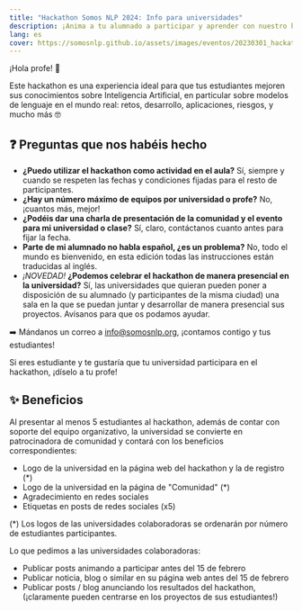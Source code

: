 ```yaml
---
title: "Hackathon Somos NLP 2024: Info para universidades"
description: ¡Anima a tu alumnado a participar y aprender con nuestro hackathon!
lang: es
cover: https://somosnlp.github.io/assets/images/eventos/20230301_hackathon_wip.png
---
```


¡Hola profe! 👋

Este hackathon es una experiencia ideal para que tus estudiantes mejoren sus conocimientos sobre Inteligencia Artificial, en particular sobre modelos de lenguaje en el mundo real: retos, desarrollo, aplicaciones, riesgos, y mucho más 🤓

## ❓ Preguntas que nos habéis hecho

- **¿Puedo utilizar el hackathon como actividad en el aula?** Sí, siempre y cuando se respeten las fechas y condiciones fijadas para el resto de participantes.
- **¿Hay un número máximo de equipos por universidad o profe?** No, ¡cuantos más, mejor!
- **¿Podéis dar una charla de presentación de la comunidad y el evento para mi universidad o clase?** Sí, claro, contáctanos cuanto antes para fijar la fecha.
- **Parte de mi alumnado no habla español, ¿es un problema?** No, todo el mundo es bienvenido, en esta edición todas las instrucciones están traducidas al inglés.
- *¡NOVEDAD!* **¿Podemos celebrar el hackathon de manera presencial en la universidad?** Sí, las universidades que quieran pueden poner a disposición de su alumnado (y participantes de la misma ciudad) una sala en la que se puedan juntar y desarrollar de manera presencial sus proyectos. Avísanos para que os podamos ayudar.

➡️ Mándanos un correo a info@somosnlp.org, ¡contamos contigo y tus estudiantes!

Si eres estudiante y te gustaría que tu universidad participara en el hackathon, ¡díselo a tu profe!

## ✨ Beneficios

Al presentar al menos 5 estudiantes al hackathon, además de contar con soporte del equipo organizativo, la universidad se convierte en patrocinadora de comunidad y contará con los beneficios correspondientes:
- Logo de la universidad en la página web del hackathon y la de registro (*)
- Logo de la universidad en la página de "Comunidad" (*)
- Agradecimiento en redes sociales
- Etiquetas en posts de redes sociales (x5)

(*) Los logos de las universidades colaboradoras se ordenarán por número de estudiantes participantes.

Lo que pedimos a las universidades colaboradoras:
- Publicar posts animando a participar antes del 15 de febrero
- Publicar noticia, blog o similar en su página web antes del 15 de febrero
- Publicar posts / blog anunciando los resultados del hackathon, (¡claramente pueden centrarse en los proyectos de sus estudiantes!)


<!-- 

### Beneficios modalidad online

### Beneficios modalidad presencial

Si además queréis darles la oportunidad a vuestro alumnado de participar en el hackathon de manera presencial, tenéis beneficios extra!


## Universidades colaboradoras en ediciones anteriores

<div style="display: grid; grid-template-columns: repeat(3, 1fr); gap: 10px;">
  <img src="path_to_image1.jpg" alt="University Logo 1" style="width: 100%;">
  <img src="path_to_image2.jpg" alt="University Logo 2" style="width: 100%;">
  <img src="path_to_image3.jpg" alt="University Logo 3" style="width: 100%;">
  <img src="path_to_image4.jpg" alt="University Logo 4" style="width: 100%;">
  <img src="path_to_image5.jpg" alt="University Logo 5" style="width: 100%;">
  <img src="path_to_image6.jpg" alt="University Logo 6" style="width: 100%;">
</div>

- uc3m
- ie
- upr
- canarias
- uniovi
- uchile
- argentina
- loja
- cdmx
-->
